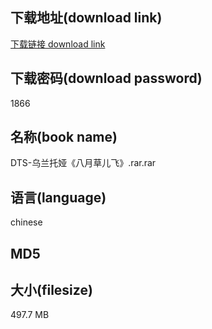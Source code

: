 ## 下载地址(download link)
[下载链接 download link](https://voluble-croquembouche-d321dc.netlify.app/?s=DTS-%E4%B9%8C%E5%85%B0%E6%89%98%E5%A8%85%E3%80%8A%E5%85%AB%E6%9C%88%E8%8D%89%E5%84%BF%E9%A3%9E%E3%80%8B.rar)

## 下载密码(download password)
1866

## 名称(book name)
DTS-乌兰托娅《八月草儿飞》.rar.rar

## 语言(language)
chinese

## MD5


## 大小(filesize)
497.7 MB
